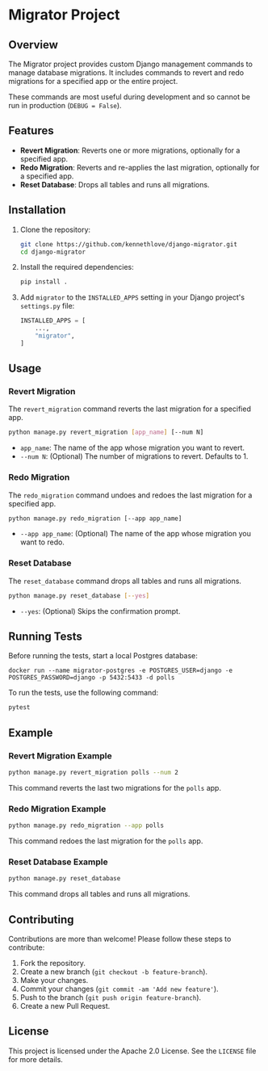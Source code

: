 # Migrator Project

## Overview

The Migrator project provides custom Django management commands to
manage database migrations. It includes commands to revert and redo
migrations for a specified app or the entire project.

These commands are most useful during development and so cannot be
run in production (`DEBUG = False`).

## Features

- **Revert Migration**: Reverts one or more migrations, optionally for a specified app.
- **Redo Migration**: Reverts and re-applies the last migration, optionally for a specified app.
- **Reset Database**: Drops all tables and runs all migrations.

## Installation

1. Clone the repository:
   ```sh
   git clone https://github.com/kennethlove/django-migrator.git
   cd django-migrator
   ```

2. Install the required dependencies:
   ```sh
   pip install .
   ```
   
3. Add `migrator` to the `INSTALLED_APPS` setting in your Django project's `settings.py` file:
   ```python
   INSTALLED_APPS = [
       ...,
       "migrator",
   ]
   ```

## Usage

### Revert Migration

The `revert_migration` command reverts the last migration for a specified app.

```sh
python manage.py revert_migration [app_name] [--num N]
```

- `app_name`: The name of the app whose migration you want to revert.
- `--num N`: (Optional) The number of migrations to revert. Defaults to 1.

### Redo Migration

The `redo_migration` command undoes and redoes the last migration for a specified app.

```sh
python manage.py redo_migration [--app app_name]
```

- `--app app_name`: (Optional) The name of the app whose migration you want to redo.
 
### Reset Database

The `reset_database` command drops all tables and runs all migrations.

```sh
python manage.py reset_database [--yes]
```

- `--yes`: (Optional) Skips the confirmation prompt.

## Running Tests

Before running the tests, start a local Postgres database:

```shell
docker run --name migrator-postgres -e POSTGRES_USER=django -e POSTGRES_PASSWORD=django -p 5432:5433 -d polls
```

To run the tests, use the following command:

```sh
pytest
```

## Example

### Revert Migration Example

```sh
python manage.py revert_migration polls --num 2
```

This command reverts the last two migrations for the `polls` app.

### Redo Migration Example

```sh
python manage.py redo_migration --app polls
```

This command redoes the last migration for the `polls` app.

### Reset Database Example

```sh
python manage.py reset_database
```

This command drops all tables and runs all migrations.

## Contributing

Contributions are more than welcome! Please follow these steps to contribute:

1. Fork the repository.
2. Create a new branch (`git checkout -b feature-branch`).
3. Make your changes.
4. Commit your changes (`git commit -am 'Add new feature'`).
5. Push to the branch (`git push origin feature-branch`).
6. Create a new Pull Request.

## License

This project is licensed under the Apache 2.0 License. See the `LICENSE` file for more details.